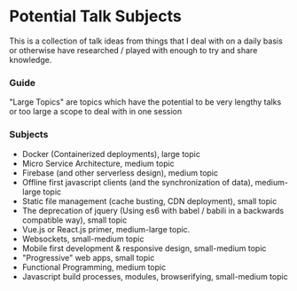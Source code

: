 # Potential Talk Subjects

This is a collection of talk ideas from things that I deal with on a daily basis or otherwise have researched / played with enough to try and share knowledge.

### Guide
"Large Topics" are topics which have the potential to be very lengthy talks or too large a scope to deal with in one session

### Subjects
* Docker (Containerized deployments), large topic
* Micro Service Architecture, medium topic
* Firebase (and other serverless design), medium topic
* Offline first javascript clients (and the synchronization of data), medium-large topic
* Static file management (cache busting, CDN deployment), small topic
* The deprecation of jquery (Using es6 with babel / babili in a backwards compatible way), small topic
* Vue.js or React.js primer, medium-large topic.
* Websockets, small-medium topic
* Mobile first development & responsive design, small-medium topic
* "Progressive" web apps, small topic
* Functional Programming, medium topic
* Javascript build processes, modules, browserifying, small-medium topic
